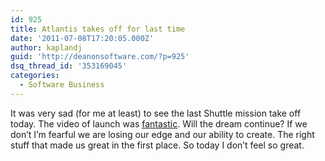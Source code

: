 ```yaml
---
id: 925
title: Atlantis takes off for last time
date: '2011-07-08T17:20:05.000Z'
author: kaplandj
guid: 'http://deanonsoftware.com/?p=925'
dsq_thread_id: '353169045'
categories:
  - Software Business
---
```

It was very sad (for me at least) to see the last Shuttle mission take off today. The video of launch was [fantastic](http://www.cnn.com/2011/US/07/08/space.shuttle/index.html?hpt=hp_c1). Will the dream continue? If we don’t I’m fearful we are losing our edge and our ability to create. The right stuff that made us great in the first place. So today I don’t feel so great.
